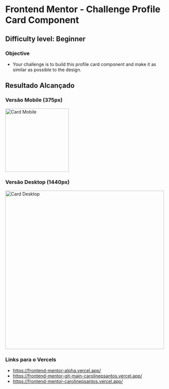 # Frontend Mentor - Challenge Profile Card Component
## Difficulty level: Beginner

### Objective
- Your challenge is to build this profile card component and make it as similar as possible to the design.

## Resultado Alcançado
### Versão Mobile (375px)
<img alt="Card Mobile" src="https://i.imgur.com/ZKz8Md5.png" width="200"></img>

### Versão Desktop (1440px)
<img alt="Card Desktop" src="https://i.imgur.com/sZO16G4.png" width="500"></img>

### Links para o Vercels
- https://frontend-mentor-alpha.vercel.app/
- https://frontend-mentor-git-main-carolinepsantos.vercel.app/
- https://frontend-mentor-carolinepsantos.vercel.app/
